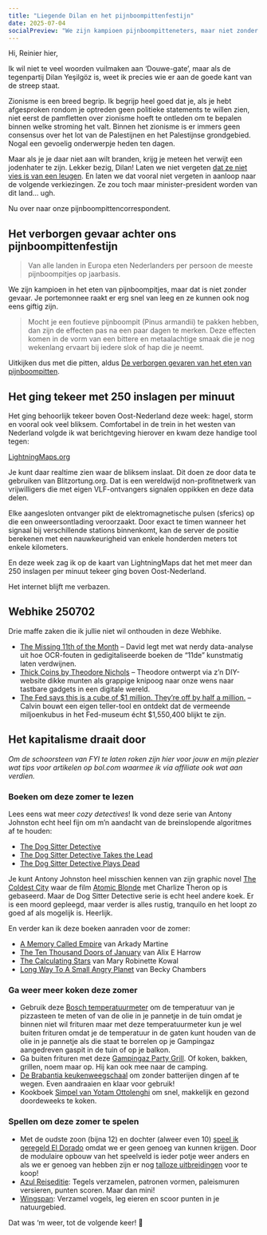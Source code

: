 ```yaml
---
title: "Liegende Dilan en het pijnboompittenfestijn"
date: 2025-07-04
socialPreview: "We zijn kampioen pijnboompitteneters, maar niet zonder gevaar. Verder een liegende Dilan, onweer en een handvol links."
---
```


Hi, Reinier hier,

Ik wil niet te veel woorden vuilmaken aan ‘Douwe-gate’, maar als de tegenpartij Dilan Yeşilgöz is, weet ik precies wie er aan de goede kant van de streep staat.

Zionisme is een breed begrip. Ik begrijp heel goed dat je, als je hebt afgesproken rondom je optreden geen politieke statements te willen zien, niet eerst de pamfletten over zionisme hoeft te ontleden om te bepalen binnen welke stroming het valt. Binnen het zionisme is er immers geen consensus over het lot van de Palestijnen en het Palestijnse grondgebied. Nogal een gevoelig onderwerpje heden ten dagen.

Maar als je je daar niet aan wilt branden, krijg je meteen het verwijt een jodenhater te zijn. Lekker bezig, Dilan! Laten we niet vergeten [dat ze niet vies is van een leugen](https://nos.nl/artikel/2525447-yesilgoz-erkent-dat-nareisuitspraken-niet-klopten-maar-deed-het-niet-bewust). En laten we dat vooral niet vergeten in aanloop naar de volgende verkiezingen. Ze zou toch maar minister-president worden van dit land… ugh.

Nu over naar onze pijnboompittencorrespondent.

## Het verborgen gevaar achter ons pijnboompittenfestijn

> Van alle landen in Europa eten Nederlanders per persoon de meeste pijnboompitjes op jaarbasis.

We zijn kampioen in het eten van pijnboompitjes, maar dat is niet zonder gevaar. Je portemonnee raakt er erg snel van leeg en ze kunnen ook nog eens giftig zijn.

> Mocht je een foutieve pijnboompit (Pinus armandii) te pakken hebben, dan zijn de effecten pas na een paar dagen te merken. Deze effecten komen in de vorm van een bittere en metaalachtige smaak die je nog wekenlang ervaart bij iedere slok of hap die je neemt.

Uitkijken dus met die pitten, aldus [De verborgen gevaren van het eten van pijnboompitten](https://kro-ncrv.nl/programmas/keuringsdienst-van-waarde/de-verborgen-gevaren-van-het-eten-van-pijnboompitten?WebID=8263b2e67e82fb6234bee2fb551b792294335a12f552fa02ab6704260c02dbaf&at_medium=email&at_emailtype=promotion&at_campaign=kroncrv_AC500457b_KRONCRV_Nieuwsbrief_Food_20250220_Test&at_creation=nieuwsbrief).

## Het ging tekeer met 250 inslagen per minuut

Het ging behoorlijk tekeer boven Oost-Nederland deze week: hagel, storm en vooral ook veel bliksem. Comfortabel in de trein in het westen van Nederland volgde ik wat berichtgeving hierover en kwam deze handige tool tegen:

[LightningMaps.org](https://www.lightningmaps.org/?lang=en#m=oss;t=3;s=0;o=0;b=;ts=0;y=52.2631;x=5.1279;z=10;d=7;dl=5;dc=0;)

Je kunt daar realtime zien waar de bliksem inslaat. Dit doen ze door data te gebruiken van Blitzortung.org. Dat is een wereldwijd non-profitnetwerk van vrijwilligers die met eigen VLF-ontvangers signalen oppikken en deze data delen.

Elke aangesloten ontvanger pikt de elektromagnetische pulsen (sferics) op die een onweersontlading veroorzaakt. Door exact te timen wanneer het signaal bij verschillende stations binnenkomt, kan de server de positie berekenen met een nauwkeurigheid van enkele honderden meters tot enkele kilometers.

En deze week zag ik op de kaart van LightningMaps dat het met meer dan 250 inslagen per minuut tekeer ging boven Oost-Nederland.

Het internet blijft me verbazen.

## Webhike 250702

Drie maffe zaken die ik jullie niet wil onthouden in deze Webhike.

- [The Missing 11th of the Month](https://drhagen.com/blog/the-missing-11th-of-the-month/) – David legt met wat nerdy data-analyse uit hoe OCR-fouten in gedigitaliseerde boeken de “11de” kunstmatig laten verdwijnen.
- [Thick Coins by Theodore Nichols](https://thick-coins.net/) – Theodore ontwerpt via z’n DIY-website dikke munten als grappige knipoog naar onze wens naar tastbare gadgets in een digitale wereld.
- [The Fed says this is a cube of $1 million. They’re off by half a million.](https://calvin.sh/blog/fed-lie/) – Calvin bouwt een eigen teller-tool en ontdekt dat de vermeende miljoenkubus in het Fed-museum écht $1,550,400 blijkt te zijn.

## Het kapitalisme draait door

_Om de schoorsteen van FYI te laten roken zijn hier voor jouw en mijn plezier wat tips voor artikelen op bol.com waarmee ik via affiliate ook wat aan verdien._

### Boeken om deze zomer te lezen

Lees eens wat meer _cozy detectives_! Ik vond deze serie van Antony Johnston echt heel fijn om m’n aandacht van de breinslopende algoritmes af te houden:

- [The Dog Sitter Detective](https://partner.bol.com/click/click?p=2&t=url&s=1066120&f=TXL&url=https%3A%2F%2Fwww.bol.com%2Fnl%2Fnl%2Ff%2Fdog-sitter-detective-the-dog-sitter-detective%2F9300000133656612%2F&name=Dog%20Sitter%20Detective-The%20Dog%20Sitter%20Detective%2C...)
- [The Dog Sitter Detective Takes the Lead](https://partner.bol.com/click/click?p=2&t=url&s=1066120&f=TXL&url=https%3A%2F%2Fwww.bol.com%2Fnl%2Fnl%2Ff%2Fdeath-in-little-venice%2F9300000143522817%2F&name=Dog%20Sitter%20Detective-The%20Dog%20Sitter%20Detective%20...)
- [The Dog Sitter Detective Plays Dead](https://partner.bol.com/click/click?p=2&t=url&s=1066120&f=TXL&url=https%3A%2F%2Fwww.bol.com%2Fnl%2Fnl%2Fp%2Fdog-sitter-detective-3-the-dog-sitter-detective-plays-dead%2F9300000181726866%2F&name=Dog%20Sitter%20Detective%203%20-%20The%20Dog%20Sitter%20Detect...)

Je kunt Antony Johnston heel misschien kennen van zijn graphic novel [The Coldest City](https://en.wikipedia.org/wiki/Antony_Johnston#The_Coldest_City) waar de film [Atomic Blonde](https://nl.wikipedia.org/wiki/Atomic_Blonde) met Charlize Theron op is gebaseerd. Maar de Dog Sitter Detective serie is echt heel andere koek. Er is een moord gepleegd, maar verder is alles rustig, tranquilo en het loopt zo goed af als mogelijk is. Heerlijk.

En verder kan ik deze boeken aanraden voor de zomer:

- [A Memory Called Empire](https://partner.bol.com/click/click?p=2&t=url&s=1066120&f=TXL&url=https%3A%2F%2Fwww.bol.com%2Fnl%2Fnl%2Ff%2Fmemory-called-empire%2F9200000091494741%2F&name=Memory%20Called%20Empire%2C%20Arkady%20Martine) van Arkady Martine
- [The Ten Thousand Doors of January](https://partner.bol.com/click/click?p=2&t=url&s=1066120&f=TXL&url=https%3A%2F%2Fwww.bol.com%2Fnl%2Fnl%2Ff%2Fthe-ten-thousand-doors-of-january%2F9200000104579255%2F&name=The%20Ten%20Thousand%20Doors%20of%20January%2C%20Alix%20E.%20Harrow) van Alix E Harrow
- [The Calculating Stars](https://partner.bol.com/click/click?p=2&t=url&s=1066120&f=TXL&url=https%3A%2F%2Fwww.bol.com%2Fnl%2Fnl%2Ff%2Fthe-calculating-stars%2F9200000082133196%2F&name=The%20Calculating%20Stars%2C%20Mary%20Robinette%20Kowal) van Mary Robinette Kowal
- [Long Way To A Small Angry Planet](https://partner.bol.com/click/click?p=2&t=url&s=1066120&f=TXL&url=https%3A%2F%2Fwww.bol.com%2Fnl%2Fnl%2Ff%2Fthe-long-way-to-a-small-angry-planet%2F9200000034375959%2F&name=Long%20Way%20To%20A%20Small%20Angry%20Planet%2C%20Chambers%20Becky) van Becky Chambers

### Ga weer meer koken deze zomer

- Gebruik deze [Bosch temperatuurmeter](https://partner.bol.com/click/click?p=2&t=url&s=1066120&f=TXL&url=https%3A%2F%2Fwww.bol.com%2Fnl%2Fnl%2Fp%2Fbosch-universaltemp-warmtemeter-inclusief-batterijen%2F9300000150216432%2F&name=Bosch%20Home%20and%20Garden%20UniversalTemp%20Temperatuu...) om de temperatuur van je pizzasteen te meten of van de olie in je pannetje in de tuin omdat je binnen niet wil frituren maar met deze temperatuurmeter kun je wel buiten frituren omdat je de temperatuur in de gaten kunt houden van de olie in je pannetje als die staat te borrelen op je Gampingaz aangedreven gaspit in de tuin of op je balkon.
- Ga buiten frituren met deze [Gampingaz Party Grill](https://partner.bol.com/click/click?p=2&t=url&s=1066120&f=TXL&url=https%3A%2F%2Fwww.bol.com%2Fnl%2Fnl%2Fp%2Fcampingaz-party-grill-400-cv-camping-kooktoestel-1-pits-2000-watt%2F9200000073667681%2F&name=Campingaz%20Party%20Grill%20400%20CV%20Camping%20kooktoest...). Of koken, bakken, grillen, noem maar op. Hij kan ook mee naar de camping.
- [De Brabantia keukenweegschaal](https://partner.bol.com/click/click?p=2&t=url&s=1066118&f=TXL&url=https%3A%2F%2Fwww.bol.com%2Fnl%2Fp%2Fbrabantia-tasty-keukenweegschaal-digitaal-met-dynamo-dark-grey%2F9200000106249005%2F&name=Brabantia%20Keukenweegschaal) om zonder batterijen dingen af te wegen. Even aandraaien en klaar voor gebruik!
- Kookboek [Simpel van Yotam Ottolenghi](https://partner.bol.com/click/click?p=2&t=url&s=1066120&f=TXL&url=https%3A%2F%2Fwww.bol.com%2Fnl%2Fnl%2Fp%2Fsimpel%2F9200000091266387%2F&name=Simpel%2C%20Yotam%20Ottolenghi) om snel, makkelijk en gezond doordeweeks te koken.

### Spellen om deze zomer te spelen

- Met de oudste zoon (bijna 12) en dochter (alweer even 10) [speel ik geregeld El Dorado](https://partner.bol.com/click/click?p=2&t=url&s=1066120&f=TXL&url=https%3A%2F%2Fwww.bol.com%2Fnl%2Fnl%2Fp%2Fde-zoektocht-naar-el-dorado-bordspel%2F9200000130654721%2F&name=999%20Games%20-%20De%20Zoektocht%20naar%20El%20Dorado%20-%20Bord...) omdat we er geen genoeg van kunnen krijgen. Door de modulaire opbouw van het speelveld is ieder potje weer anders en als we er genoeg van hebben zijn er nog [talloze uitbreidingen](https://partner.bol.com/click/click?p=2&t=url&s=1066120&f=TXL&url=https%3A%2F%2Fwww.bol.com%2Fnl%2Fnl%2Fs%2Fel%2Bdorado%2Bbordspel%2Buitbreiding%2F&name=Bol) voor te koop!
- [Azul Reiseditie](https://partner.bol.com/click/click?p=2&t=url&s=1066120&f=TXL&url=https%3A%2F%2Fwww.bol.com%2Fnl%2Fnl%2Fp%2Fazul-mini-nederlandstalig-bordspel%2F9300000152379804%2F&name=Azul%20-%20mini%20Nederlandstalig%20Bordspel): Tegels verzamelen, patronen vormen, paleismuren versieren, punten scoren. Maar dan mini!
- [Wingspan](https://partner.bol.com/click/click?p=2&t=url&s=1066120&f=TXL&url=https%3A%2F%2Fwww.bol.com%2Fnl%2Fnl%2Fp%2Fwingspan-bordspel%2F9200000104691586%2F&name=999%20Games%20-%20Wingspan%20-%20Bordspel%20-%20Prachtig%20vor...): Verzamel vogels, leg eieren en scoor punten in je natuurgebied.

Dat was ‘m weer, tot de volgende keer! 👋
